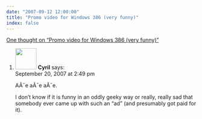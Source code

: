 ```yaml
---
date: "2007-09-12 12:00:00"
title: "Promo video for Windows 386 (very funny)"
index: false
---
```


[One thought on &ldquo;Promo video for Windows 386 (very funny)&rdquo;](/lemire/blog/2007/09-12-promo-video-for-windows-386-very-funny)

<ol class="comment-list">
<li id="comment-49481" class="comment even thread-even depth-1">
<div class="comment-author vcard">
<img alt src="https://secure.gravatar.com/avatar/c0cdb354932c84ba5ab75e8f767f99a7?s=56&#038;d=mm&#038;r=g" srcset="https://secure.gravatar.com/avatar/c0cdb354932c84ba5ab75e8f767f99a7?s=112&#038;d=mm&#038;r=g 2x" class="avatar avatar-56 photo" height="56" width="56" decoding="async" /> <b class="fn">Cyril</b> <span class="says">says:</span> </div>
<div class="comment-metadata"><time datetime="2007-09-20T14:49:33+00:00">September 20, 2007 at 2:49 pm</time></a> </div>
<div class="comment-content">
<p>AÃ¯e aÃ¯e aÃ¯e.</p>
<p>I don&rsquo;t know if it is funny in an oddly geeky way or really, really sad that somebody ever came up with such an &ldquo;ad&rdquo; (and presumably got paid for it).</p>
</div>
</li>
</ol>
